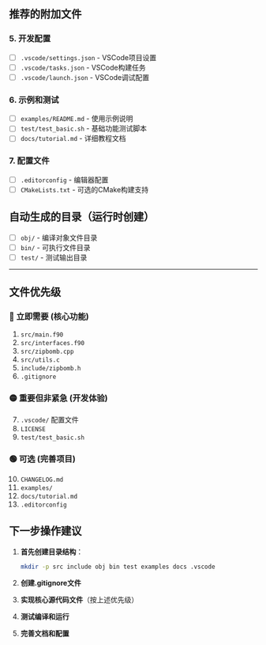 
## 推荐的附加文件

### 5. 开发配置
- [ ] `.vscode/settings.json` - VSCode项目设置
- [ ] `.vscode/tasks.json` - VSCode构建任务
- [ ] `.vscode/launch.json` - VSCode调试配置

### 6. 示例和测试
- [ ] `examples/README.md` - 使用示例说明
- [ ] `test/test_basic.sh` - 基础功能测试脚本
- [ ] `docs/tutorial.md` - 详细教程文档

### 7. 配置文件
- [ ] `.editorconfig` - 编辑器配置
- [ ] `CMakeLists.txt` - 可选的CMake构建支持

## 自动生成的目录（运行时创建）
- [ ] `obj/` - 编译对象文件目录
- [ ] `bin/` - 可执行文件目录
- [ ] `test/` - 测试输出目录

---

## 文件优先级

### 🔴 **立即需要** (核心功能)
1. `src/main.f90`
2. `src/interfaces.f90`
3. `src/zipbomb.cpp`
4. `src/utils.c`
5. `include/zipbomb.h`
6. `.gitignore`

### 🟡 **重要但非紧急** (开发体验)
7. `.vscode/` 配置文件
8. `LICENSE`
9. `test/test_basic.sh`

### 🟢 **可选** (完善项目)
10. `CHANGELOG.md`
11. `examples/`
12. `docs/tutorial.md`
13. `.editorconfig`

## 下一步操作建议

1. **首先创建目录结构**：
   ```bash
   mkdir -p src include obj bin test examples docs .vscode
   ```

2. **创建.gitignore文件**
3. **实现核心源代码文件**（按上述优先级）
4. **测试编译和运行**
5. **完善文档和配置**
